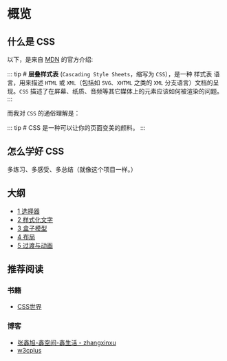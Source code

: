 # 概览

## 什么是 CSS

以下，是来自 [MDN](https://developer.mozilla.org/zh-CN/docs/Web/CSS) 的官方介绍:

::: tip #
**层叠样式表** (`Cascading Style Sheets`，缩写为 `CSS`），是一种 样式表 语言，用来描述 `HTML` 或 `XML`（包括如 `SVG`、`XHTML` 之类的 `XML` 分支语言）文档的呈现。`CSS` 描述了在屏幕、纸质、音频等其它媒体上的元素应该如何被渲染的问题。
:::

而我对 `CSS` 的通俗理解是：

::: tip #
CSS 是一种可以让你的页面变美的颜料。
:::

## 怎么学好 CSS

多练习、多感受、多总结（就像这个项目一样。）

## 大纲

- [1 选择器](./selectors.md)
- [2 样式化文字](./styling-text.md)
- [3 盒子模型](./box.md)
- [4 布局](./layout.md)
- [5 过渡与动画](../css-showcase/animation.md)

## 推荐阅读

### 书籍

- [CSS世界](https://book.douban.com/subject/27615777/)

### 博客

- [张鑫旭-鑫空间-鑫生活 - zhangxinxu](https://www.zhangxinxu.com/)
- [w3cplus](https://github.com/W3cplus)
